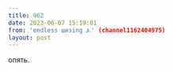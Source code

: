 ```yaml
---
title: 962
date: 2023-06-07 15:19:01
from: 'endless шизing ⍼' (channel1162404975)
layout: post
---
```


опять.
